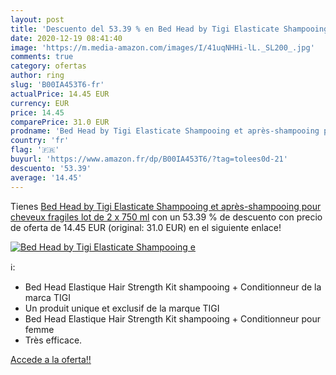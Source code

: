 ```yaml
---
layout: post
title: 'Descuento del 53.39 % en Bed Head by Tigi Elasticate Shampooing e'
date: 2020-12-19 08:41:40
image: 'https://m.media-amazon.com/images/I/41uqNHHi-lL._SL200_.jpg'
comments: true
category: ofertas
author: ring
slug: 'B00IA453T6-fr'
actualPrice: 14.45 EUR
currency: EUR
price: 14.45
comparePrice: 31.0 EUR
prodname: 'Bed Head by Tigi Elasticate Shampooing et après-shampooing pour cheveux fragiles  lot de 2 x 750 ml'
country: 'fr'
flag: '🇫🇷'
buyurl: 'https://www.amazon.fr/dp/B00IA453T6/?tag=tolees0d-21'
descuento: '53.39'
average: '14.45'
---
```


Tienes [Bed Head by Tigi Elasticate Shampooing et après-shampooing pour cheveux fragiles  lot de 2 x 750 ml](https://www.amazon.fr/dp/B00IA453T6/?tag=tolees0d-21) con un 53.39 % de descuento con precio de oferta de 14.45 EUR (original: 31.0 EUR) en el siguiente enlace!

[![Bed Head by Tigi Elasticate Shampooing e](https://m.media-amazon.com/images/I/41uqNHHi-lL._SL200_.jpg)](https://www.amazon.fr/dp/B00IA453T6/?tag=tolees0d-21)

ℹ️:

- Bed Head Elastique Hair Strength Kit shampooing + Conditionneur de la marca TIGI
- Un produit unique et exclusif de la marque TIGI
- Bed Head Elastique Hair Strength Kit shampooing + Conditionneur pour femme
- Très efficace.

[Accede a la oferta!!](https://www.amazon.fr/dp/B00IA453T6/?tag=tolees0d-21)
